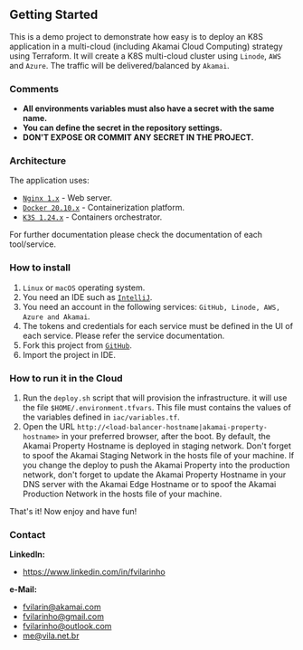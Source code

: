 Getting Started
---------------
This is a demo project to demonstrate how easy is to deploy an K8S application in a multi-cloud 
(including Akamai Cloud Computing) strategy using Terraform.
It will create a K8S multi-cloud cluster using `Linode`, `AWS` and `Azure`. The traffic will be delivered/balanced
by `Akamai`.

### Comments
- **All environments variables must also have a secret with the same name.** 
- **You can define the secret in the repository settings.**
- **DON'T EXPOSE OR COMMIT ANY SECRET IN THE PROJECT.**

### Architecture
The application uses:
- [`Nginx 1.x`](https://www.nginx.com) - Web server.
- [`Docker 20.10.x`](https://www.docker.com) - Containerization platform.
- [`K3S 1.24.x`](https://k3s.io) - Containers orchestrator.

For further documentation please check the documentation of each tool/service.

### How to install
1. `Linux` or `macOS` operating system.
2. You need an IDE such as [`IntelliJ`](https://www.jetbrains.com/pt-br/idea).
3. You need an account in the following services:
`GitHub, Linode, AWS, Azure and Akamai`.
4. The tokens and credentials for each service must be defined in the UI of each service. Please refer the service 
documentation.
5. Fork this project from [`GitHub`](https://www.github.com).
6. Import the project in IDE.

### How to run it in the Cloud
1. Run the `deploy.sh` script that will provision the infrastructure. it will use the file `$HOME/.environment.tfvars`. 
This file must contains the values of the variables defined in `iac/variables.tf`.
2. Open the URL `http://<load-balancer-hostname|akamai-property-hostname>` in your preferred browser, after the boot. By
default, the Akamai Property Hostname is deployed in staging network. Don't forget to spoof the Akamai Staging Network
in the hosts file of your machine. If you change the deploy to push the Akamai Property into the production network, 
don't forget to update the Akamai Property Hostname in your DNS server with the Akamai Edge Hostname or to spoof the 
Akamai Production Network in the hosts file of your machine.

That's it! Now enjoy and have fun!

### Contact
**LinkedIn:**
- https://www.linkedin.com/in/fvilarinho

**e-Mail:**
- fvilarin@akamai.com
- fvilarinho@gmail.com
- fvilarinho@outlook.com
- me@vila.net.br
